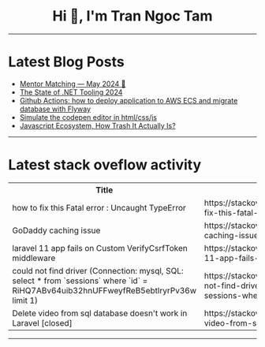 <h1 align="center">Hi 👋, I'm Tran Ngoc Tam</h1>

---

# Latest Blog Posts 
<!-- BLOG-POST-LIST:START -->
- [Mentor Matching — May 2024 🤝](https://dev.to/devteam/mentor-matching-may-2024-115g)
- [The State of .NET Tooling 2024](https://dev.to/nickytonline/the-state-of-net-tooling-2024-169g)
- [Github Actions: how to deploy application to AWS ECS and migrate database with Flyway](https://dev.to/gasparini16/github-actions-how-to-deploy-application-to-aws-ecs-and-migrate-database-with-flyway-14e3)
- [Simulate the codepen editor in html/css/js](https://dev.to/tidycoder/simulate-the-codepen-editor-in-htmlcssjs-28jh)
- [Javascript Ecosystem, How Trash It Actually Is?](https://dev.to/sotergreco/javascript-ecosystem-how-trash-it-actually-is-4ei0)
<!-- BLOG-POST-LIST:END -->

---

# Latest stack oveflow activity
<table>
  <tr><th>Title</th><th>Link</th></tr>
  <!-- STACKOVERFLOW:START --><tr><td>how to fix this Fatal error : Uncaught TypeError</td><td>https://stackoverflow.com/questions/78480191/how-to-fix-this-fatal-error-uncaught-typeerror</td></tr><tr><td>GoDaddy caching issue</td><td>https://stackoverflow.com/questions/78480068/godaddy-caching-issue</td></tr><tr><td>laravel 11 app fails on Custom VerifyCsrfToken middleware</td><td>https://stackoverflow.com/questions/78479954/laravel-11-app-fails-on-custom-verifycsrftoken-middleware</td></tr><tr><td>could not find driver &lpar;Connection: mysql, SQL: select * from `sessions` where `id` = RiHQ7ABv64uib32hnUFFweyfReB5ebtlryrPv36w limit 1&rpar;</td><td>https://stackoverflow.com/questions/78479804/could-not-find-driver-connection-mysql-sql-select-from-sessions-where-i</td></tr><tr><td>Delete video from sql database doesn&#39;t work in Laravel [closed]</td><td>https://stackoverflow.com/questions/78479756/delete-video-from-sql-database-doesnt-work-in-laravel</td></tr><!-- STACKOVERFLOW:END -->
</table>

---


